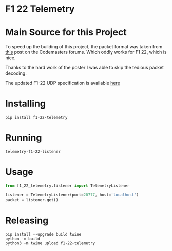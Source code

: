 # F1 22 Telemetry

# Main Source for this Project
To speed up the building of this project, the packet format was taken from
[this](https://forums.codemasters.com/topic/80231-f1-2021-udp-specification/?do=findComment&comment=624274)
post on the Codemasters forums. Which oddly works for F1 22, which is nice.

Thanks to the hard work of the poster I was able to skip the tedious packet decoding.

The updated F1-22 UDP specification is available [here](https://answers.ea.com/t5/General-Discussion/F1-22-UDP-Specification/td-p/11551274?attachment-id=607611) 

# Installing

```commandline
pip install f1-22-telemetry
```

# Running
```commandline
telemetry-f1-22-listener
```

# Usage

```python
from f1_22_telemetry.listener import TelemetryListener

listener = TelemetryListener(port=20777, host='localhost')
packet = listener.get()
```

# Releasing
```commandline
pip install --upgrade build twine
python -m build
python3 -m twine upload f1-22-telemetry
```
